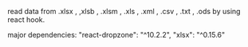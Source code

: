 read data from .xlsx , ,xlsb , .xlsm , .xls , .xml , .csv , .txt , .ods by using react hook.

major dependencies:
"react-dropzone": "^10.2.2", "xlsx": "^0.15.6"
